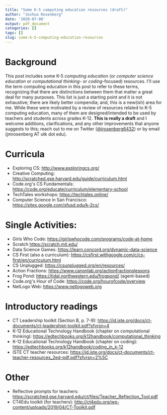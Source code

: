 ```yaml
---
title: "Some K-5 computing education resources (draft)"
author: "Joshua Rosenberg"
date: '2020-07-08'
output: pdf_document
categories: []
tags: []
slug: some-k-5-computing-education-resources
---
```


# Background 

This post includes some K-5 *computing education* (or *computer science education* or *computational thinking*- or *coding*-focused) resources. I'll use the term computing education in this post to refer to these terms, recognizing that there are distinctions between them that matter a great deal for many purposes. This list is just a starting point and it is not exhaustive; there are likely better compendia; and, this is a new(ish) area for me. While these were motivated by a review of resources related to K-5 computing education, many of them are designed/intended to be used by teachers and students across grades K-12. **This is really a draft** and I welcome additions, clarifications, and any other improvements that anyone suggests to this; reach out to me on Twitter ([@jrosenberg6432](https://twitter.com/jrosenberg6432)) or by email (jmrosenberg AT utk dot edu).

# Curricula

- Exploring CS: http://www.exploringcs.org/
- Creative Computing: http://scratched.gse.harvard.edu/guide/curriculum.html
- Code.org's CS Fundamentals: https://code.org/educate/curriculum/elementary-school
- TechTales workshops: https://techtales.online/
- Computer Science in San Francisco: https://sites.google.com/sfusd.edu/k-2cs/

# Single Activities:

- Girls Who Code: https://girlswhocode.com/programs/code-at-home
- Scratch https://scratch.mit.edu/
- Data Science Games: https://learn.concord.org/dynamic-data-science
- CS First (also a curriculum): https://csfirst.withgoogle.com/c/cs-first/en/curriculum.html
- CS Unplugged: https://csunplugged.org/en/resources/
- Action Fractions: https://www.canonlab.org/actionfractionslessons
- Frog Pond: https://tidal.northwestern.edu/frogpond/ (agent-based)  
- Code.org's Hour of Code: https://code.org/hourofcode/overview  
- NetLogo Web: https://www.netlogoweb.org  

# Introductory readings

- CT Leadership toolkit (Section B, p. 7-9): https://id.iste.org/docs/ct-documents/ct-leadershipt-toolkit.pdf?sfvrsn=4
- K-12 Educational Technology Handbook (chapter on computational thinking): https://edtechbooks.org/k12handbook/computational_thinking
- K-12 Educational Technology Handbook (chapter on coding): https://edtechbooks.org/k12handbook/coding_in_k-12
- ISTE CT teacher resources: https://id.iste.org/docs/ct-documents/ct-teacher-resources_2ed-pdf.pdf?sfvrsn=2%5C

# Other 

- Reflective prompts for teachers: https://scratched.gse.harvard.edu/ct/files/Teacher_Reflection_Tool.pdf
- CT4Edu toolkit (for teachers): http://ct4edu.org/wp-content/uploads/2019/04/CT-Toolkit.pdf